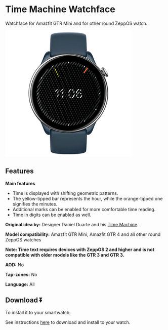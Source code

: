 # Time Machine Watchface
Watchface for Amazfit GTR Mini and for other round ZeppOS watch.

![demo](./demo-gtr-mini.png)

## Features

**Main features**
- Time is displayed with shifting geometric patterns.
- The yellow-tipped bar represents the hour, while the orange-tipped one signifies the minutes.
- Additional marks can be enabled for more comfortable time reading.
- Time in digits can be enabled as well.

**Original idea by:**
Designer Daniel Duarte and his [Time Machine](https://design-milk.com/time-machine-by-daniel-duarte/).

**Model compatibility:** Amazfit GTR Mini, Amazfit GTR 4 and all other round ZeppOS watches

**Note: Time text requires devices with ZeppOS 2 and higher and is not compatible with older models like the GTR 3 and GTR 3.**

**AOD:** No

**Tap-zones:** No

**Language:** All

## Download ⏬

To install it to your smartwatch:

See instructions [here](https://github.com/novvember/amazfit-watchfaces/blob/main/README.md) to download and install to your watch.
